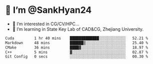 # 👋 I’m @SankHyan24

- 👀 I’m interested in CG/CV/HPC...
- 🌱 I’m learning in State Key Lab of CAD&CG, Zhejiang University.

<!---
SankHyan24/SankHyan24 is a ✨ special ✨ repository because its `README.md` (this file) appears on your GitHub profile.
You can click the Preview link to take a look at your changes.
--->
<!--START_SECTION:waka-->

```txt
Cuda         1 hr 40 mins    █████████████░░░░░░░░░░░░   52.21 %
Markdown     48 mins         ██████▒░░░░░░░░░░░░░░░░░░   25.40 %
CMake        36 mins         ████▓░░░░░░░░░░░░░░░░░░░░   18.97 %
C++          5 mins          ▓░░░░░░░░░░░░░░░░░░░░░░░░   02.87 %
Git Config   0 secs          ░░░░░░░░░░░░░░░░░░░░░░░░░   00.30 %
```

<!--END_SECTION:waka-->
